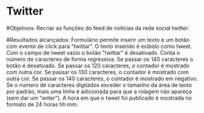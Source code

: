 # Twitter

#Objetivos:
Recriar as funções do feed de notícias da rede social twitter.

#Resultados alcançados:
Formulário permite inserir um texto e um botão com evento de click para "twittar".
O texto inserido é exibido como tweet.
Com o campo de tweet vazio o botão "twittar" é desativado.
Conta o número de caracteres de forma regressiva.
Se passar os 140 caracteres o botão é desativado.
Se passar os 120 caracteres, o contador é mostrado com outra cor.
Se passar os 130 caracteres, o contador é mostrado com outra cor.
Se passar os 140 caracteres, o contador é mostrado em negativo.
Se o número de caracteres digitados exceder o tamanho da área de texto por padrão, mais uma linha é adicionada para que a rolagem não apareça (sem dar um "enter").
A hora em que o tweet foi publicado é mostrada no formato de 24 horas hh:mm.